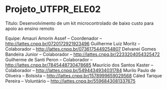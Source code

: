 # Projeto_UTFPR_ELE02

 Título: Desenvolvimento de um kit microcontrolado de baixo custo para apoio ao ensino remoto
 
 Equipe: 
 Amauri Amorin Assef – Coordenador – http://lattes.cnpq.br/0720172921923496
 Guilherme Luiz Moritz – Colaborador – http://lattes.cnpq.br/0736175449254807
 Delvanei Gomes Bandeira Junior – Colaborador – http://lattes.cnpq.br/2233204054325472
 Guilherme de Santi Peron – Colaborador –  http://lattes.cnpq.br/7845448730478685
 Maurício dos Santos Kaster – Colaborador – http://lattes.cnpq.br/5494434934031784
 Murilo Paulo de Oliveira – Bolsista – http://lattes.cnpq.br/1578999659029568
 Cáled Tarique Pereira – Voluntário – http://lattes.cnpq.br/5596843081337675
 
 
